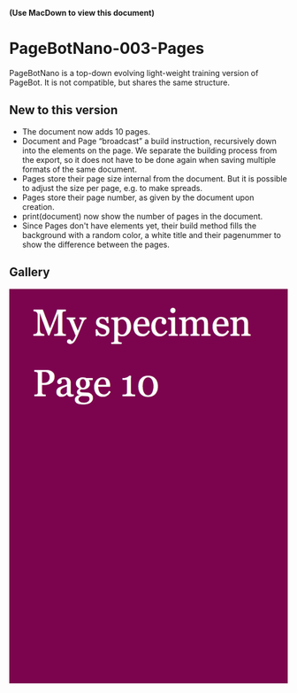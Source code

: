 **(Use MacDown to view this document)**

# PageBotNano-003-Pages
PageBotNano is a top-down evolving light-weight training version of PageBot. It is not compatible, but shares the same structure. 

## New to this version

* The document now adds 10 pages.
* Document and Page “broadcast” a build instruction, recursively down into the elements on the page. We separate the building process from the export, so it does not have to be done again when saving multiple formats of the same document.
* Pages store their page size internal from the document. But it is possible to adjust the size per page, e.g. to make spreads.
* Pages store their page number, as given by the document upon creation.
* print(document) now show the number of pages in the document.
* Since Pages don't have elements yet, their build method fills the background with a random color, a white title and their pagenummer to show the difference between the pages.

## Gallery

![](gallery/MyTypeSpecimen.png)
